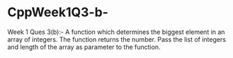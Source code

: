 # CppWeek1Q3-b-
Week 1 Ques 3(b):- A function which determines the biggest element in an array of integers. The function returns the number. Pass the list of integers and length of the array as parameter to the function.
